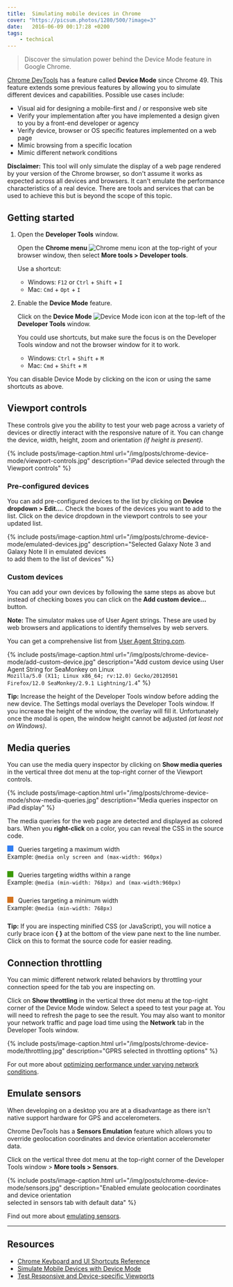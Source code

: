 ```yaml
---
title:  Simulating mobile devices in Chrome
cover: "https://picsum.photos/1280/500/?image=3"
date:   2016-06-09 00:17:28 +0200
tags: 
    - technical
---
```


> Discover the simulation power behind the Device Mode feature in Google Chrome.

[Chrome DevTools](https://developers.google.com/web/tools/chrome-devtools)
has a feature called **Device Mode** since Chrome 49.
This feature extends some previous features by allowing you to simulate
different devices and capabilities. Possible use cases include:

* Visual aid for designing a mobile-first and / or responsive web site
* Verify your implementation after you have implemented a design given to
  you by a front-end developer or agency
* Verify device, browser or OS specific features implemented on a web page
* Mimic browsing from a specific location
* Mimic different network conditions

**Disclaimer:** This tool will only simulate the display of a web page
rendered by your version of the Chrome browser, so don't assume it works as expected
across all devices and browsers. It can't emulate the performance
characteristics of a real device. There are tools and services that can be
used to achieve this but is beyond the scope of this topic.

## Getting started

1. Open the **Developer Tools** window.

   Open the **Chrome menu**
   ![Chrome menu icon](/img/posts/chrome/icon-chrome-menu.png "Chrome menu icon")
   at the top-right of your browser window, then select
   **More tools > Developer tools**.

   Use a shortcut:

    * Windows: `F12` or `Ctrl` + `Shift` + `I`
    * Mac: `Cmd` + `Opt` + `I`

2. Enable the **Device Mode** feature.

   Click on the **Device Mode**
   ![Device Mode icon](/img/posts/chrome/icon-device-mode.png "Device Mode icon")
   icon at the top-left of the **Developer Tools** window.

   You could use shortcuts, but make sure the focus is on the Developer Tools
   window and not the browser window for it to work.

     * Windows: `Ctrl` + `Shift` + `M`
     * Mac: `Cmd` + `Shift` + `M`

You can disable Device Mode by clicking on the icon or using the same
shortcuts as above.

## Viewport controls
These controls give you the ability to test your web page across a variety of
devices or directly interact with the responsive nature of it. You can change
the device, width, height, zoom and orientation *(if height is present)*.

{% include posts/image-caption.html
     url="/img/posts/chrome-device-mode/viewport-controls.jpg"
     description="iPad device selected through the Viewport controls"
%}

### Pre-configured devices
You can add pre-configured devices to the list by clicking on
**Device dropdown > Edit...**. Check the boxes of the devices you want to add
to the list. Click on the device dropdown in the viewport controls to see your
updated list.

{% include posts/image-caption.html
     url="/img/posts/chrome-device-mode/emulated-devices.jpg"
     description="Selected Galaxy Note 3 and Galaxy Note II in emulated devices<br/>
       to add them to the list of devices"
%}

### Custom devices
You can add your own devices by following the same steps as above but instead of
checking boxes you can click on the **Add custom device...** button.

**Note:** The simulator makes use of User Agent strings. These are used by
web browsers and applications to identify themselves by web servers.

You can get a comprehensive list from
[User Agent String.com](http://www.useragentstring.com/).

{% include posts/image-caption.html
     url="/img/posts/chrome-device-mode/add-custom-device.jpg"
     description="Add custom device using User Agent String for SeaMonkey on Linux<br/>
       <code>Mozilla/5.0 (X11; Linux x86_64; rv:12.0) Gecko/20120501 Firefox/12.0 SeaMonkey/2.9.1 Lightning/1.4</code>"
%}

**Tip:** Increase the height of the Developer Tools window before adding the new device.
The Settings modal overlays the Developer Tools window. If you increase
the height of the window, the overlay will fill it. Unfortunately once the
modal is open, the window height cannot be adjusted *(at least not on Windows)*.

## Media queries
You can use the media query inspector by clicking on **Show media queries** in
the vertical three dot menu at the top-right corner of the Viewport controls.

{% include posts/image-caption.html
     url="/img/posts/chrome-device-mode/show-media-queries.jpg"
     description="Media queries inspector on iPad display"
%}

The media queries for the web page are detected and displayed as colored bars.
When you **right-click** on a color, you can reveal the CSS in the source code.

<div style="margin-bottom: 25px;">
  <span style="width: 1em; height: 1em; background-color: #327ff2; display: inline-block; margin-right: 0.5em;"></span>
  Queries targeting a maximum width<br/>
  Example: <code>@media only screen and (max-width: 960px)</code>
</div>
<div style="margin-bottom: 25px;">
  <span style="width: 1em; height: 1em; background-color: #3b9903; display: inline-block; margin-right: 0.5em;"></span>
  Queries targeting widths within a range<br/>
  Example: <code>@media (min-width: 768px) and (max-width:960px)</code>
</div>
<div style="margin-bottom: 25px;">
  <span style="width: 1em; height: 1em; background-color: #d4731f; display: inline-block; margin-right: 0.5em;"></span>
  Queries targeting a minimum width<br/>
  Example: <code>@media (min-width: 768px)</code>
</div>

**Tip:** If you are inspecting minified CSS (or JavaScript), you will notice
a curly brace icon **{ }** at the bottom of the view pane next to the line number.
Click on this to format the source code for easier reading.

## Connection throttling
You can mimic different network related behaviors by throttling your connection
speed for the tab you are inspecting on.

Click on **Show throttling** in the vertical three dot menu at the top-right
corner of the Device Mode window. Select a speed to test your page at. You
will need to refresh the page to see the result. You may also want to monitor
your network traffic and page load time using the **Network** tab in the
Developer Tools window.

{% include posts/image-caption.html
     url="/img/posts/chrome-device-mode/throttling.jpg"
     description="GPRS selected in throttling options"
%}

For out more about
[optimizing performance under varying network conditions](https://developers.google.com/web/tools/chrome-devtools/profile/network-performance/network-conditions).

## Emulate sensors
When developing on a desktop you are at a disadvantage as there isn't native
support hardware for GPS and accelerometers.

Chrome DevTools has a **Sensors Emulation** feature which allows you to
override geolocation coordinates and device orientation accelerometer data.

Click on the vertical three dot menu at the top-right corner of the Developer Tools
window > **More tools > Sensors**.

{% include posts/image-caption.html
     url="/img/posts/chrome-device-mode/sensors.jpg"
     description="Enabled emulate geolocation coordinates and device orientation<br/>
       selected in sensors tab with default data"
%}

Find out more about [emulating sensors](https://developers.google.com/web/tools/chrome-devtools/iterate/device-mode/device-input-and-sensors).

---

## Resources

* [Chrome Keyboard and UI Shortcuts Reference](https://developers.google.com/web/tools/chrome-devtools/iterate/inspect-styles/shortcuts)
* [Simulate Mobile Devices with Device Mode](https://developers.google.com/web/tools/chrome-devtools/iterate/device-mode/)
* [Test Responsive and Device-specific Viewports](https://developers.google.com/web/tools/chrome-devtools/iterate/device-mode/emulate-mobile-viewports)
